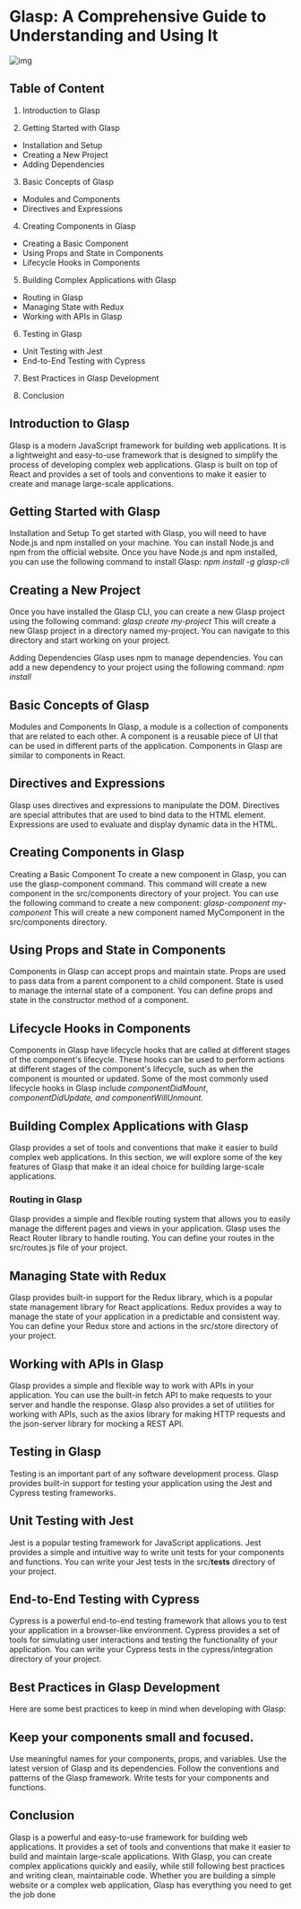 # Glasp: A Comprehensive Guide to Understanding and Using It
![img](https://static.crozdesk.com/web_app_library/providers/logos/000/015/143/original/glasp-1669218045-logo.png?1669218045)

## Table of Content

1. Introduction to Glasp

2. Getting Started with Glasp
- Installation and Setup
- Creating a New Project
- Adding Dependencies

3. Basic Concepts of Glasp
- Modules and Components
- Directives and Expressions

4. Creating Components in Glasp
- Creating a Basic Component
- Using Props and State in Components
- Lifecycle Hooks in Components

5. Building Complex Applications with Glasp
- Routing in Glasp
- Managing State with Redux
- Working with APIs in Glasp

6. Testing in Glasp
- Unit Testing with Jest
- End-to-End Testing with Cypress

7. Best Practices in Glasp Development

8. Conclusion

## Introduction to Glasp

Glasp is a modern JavaScript framework for building web applications. It is a lightweight and easy-to-use framework that is designed to simplify the process of developing complex web applications. Glasp is built on top of React and provides a set of tools and conventions to make it easier to create and manage large-scale applications.

## Getting Started with Glasp

Installation and Setup
To get started with Glasp, you will need to have Node.js and npm installed on your machine. You can install Node.js and npm from the official website. Once you have Node.js and npm installed, you can use the following command to install Glasp:
*npm install -g glasp-cli*

## Creating a New Project

Once you have installed the Glasp CLI, you can create a new Glasp project using the following command:
*glasp create my-project*
This will create a new Glasp project in a directory named my-project. You can navigate to this directory and start working on your project.

Adding Dependencies
Glasp uses npm to manage dependencies. You can add a new dependency to your project using the following command:
*npm install <dependency-name>*

## Basic Concepts of Glasp
Modules and Components
In Glasp, a module is a collection of components that are related to each other. A component is a reusable piece of UI that can be used in different parts of the application. Components in Glasp are similar to components in React.

## Directives and Expressions
Glasp uses directives and expressions to manipulate the DOM. Directives are special attributes that are used to bind data to the HTML element. Expressions are used to evaluate and display dynamic data in the HTML.

## Creating Components in Glasp
Creating a Basic Component
To create a new component in Glasp, you can use the glasp-component command. This command will create a new component in the src/components directory of your project. You can use the following command to create a new component:
*glasp-component my-component*
This will create a new component named MyComponent in the src/components directory.

## Using Props and State in Components
Components in Glasp can accept props and maintain state. Props are used to pass data from a parent component to a child component. State is used to manage the internal state of a component. You can define props and state in the constructor method of a component.

## Lifecycle Hooks in Components
Components in Glasp have lifecycle hooks that are called at different stages of the component's lifecycle. These hooks can be used to perform actions at different stages of the component's lifecycle, such as when the component is mounted or updated. Some of the most commonly used lifecycle hooks in Glasp include *componentDidMount*, *componentDidUpdate, and componentWillUnmount.*

## Building Complex Applications with Glasp
Glasp provides a set of tools and conventions that make it easier to build complex web applications. In this section, we will explore some of the key features of Glasp that make it an ideal choice for building large-scale applications.

### Routing in Glasp
Glasp provides a simple and flexible routing system that allows you to easily manage the different pages and views in your application. Glasp uses the React Router library to handle routing. You can define your routes in the src/routes.js file of your project.

## Managing State with Redux
Glasp provides built-in support for the Redux library, which is a popular state management library for React applications. Redux provides a way to manage the state of your application in a predictable and consistent way. You can define your Redux store and actions in the src/store directory of your project.

## Working with APIs in Glasp
Glasp provides a simple and flexible way to work with APIs in your application. You can use the built-in fetch API to make requests to your server and handle the response. Glasp also provides a set of utilities for working with APIs, such as the axios library for making HTTP requests and the json-server library for mocking a REST API.

## Testing in Glasp
Testing is an important part of any software development process. Glasp provides built-in support for testing your application using the Jest and Cypress testing frameworks.

## Unit Testing with Jest
Jest is a popular testing framework for JavaScript applications. Jest provides a simple and intuitive way to write unit tests for your components and functions. You can write your Jest tests in the src/__tests__ directory of your project.

## End-to-End Testing with Cypress
Cypress is a powerful end-to-end testing framework that allows you to test your application in a browser-like environment. Cypress provides a set of tools for simulating user interactions and testing the functionality of your application. You can write your Cypress tests in the cypress/integration directory of your project.

## Best Practices in Glasp Development
Here are some best practices to keep in mind when developing with Glasp:

## Keep your components small and focused.
Use meaningful names for your components, props, and variables.
Use the latest version of Glasp and its dependencies.
Follow the conventions and patterns of the Glasp framework.
Write tests for your components and functions.

## Conclusion
Glasp is a powerful and easy-to-use framework for building web applications. It provides a set of tools and conventions that make it easier to build and maintain large-scale applications. With Glasp, you can create complex applications quickly and easily, while still following best practices and writing clean, maintainable code. Whether you are building a simple website or a complex web application, Glasp has everything you need to get the job done
